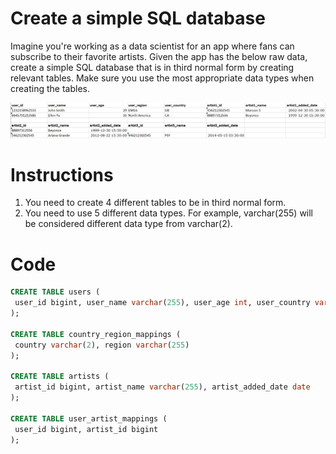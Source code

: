 # Create a simple SQL database

Imagine you're working as a data scientist for an app where fans can subscribe to their favorite artists. Given the app has the below raw data,
create a simple SQL database that is in third normal form by creating relevant tables. Make sure you use the most
appropriate data types when creating the tables.

![database_course_exercise_example](database_course_exercise_example.jpg)

# Instructions
1. You need to create 4 different tables to be in third normal form.
2. You need to use 5 different data types. For example, varchar(255) will be considered different data type from varchar(2).

# Code
```sql
CREATE TABLE users (
 user_id bigint, user_name varchar(255), user_age int, user_country varchar(2)
);

CREATE TABLE country_region_mappings (
 country varchar(2), region varchar(255)
);

CREATE TABLE artists (
 artist_id bigint, artist_name varchar(255), artist_added_date date
);

CREATE TABLE user_artist_mappings (
 user_id bigint, artist_id bigint
);
```
